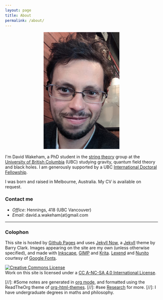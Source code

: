 ```yaml
---
layout: page
title: About
permalink: /about/
---
```


<div style="text-align:center"><img src ="/images/selfie1.png" width="250px" /></div>

I'm David Wakeham, a PhD student in the
[string theory](http://www.phas.ubc.ca/~strings/) group at the
[University of British Columbia](https://www.ubc.ca/) (UBC) studying gravity, quantum field theory and black holes.
I am generously supported by a UBC
[International Doctoral Fellowship](https://www.grad.ubc.ca/campus-community/meet-our-students/wakeham-david).

I was born and raised in Melbourne, Australia.
My CV is available on request.

### Contact me

- *Office*: Hennings, 418 (UBC Vancouver)
- *Email*: david.a.wakeham(at)gmail.com

- - -

### Colophon

This site is hosted by [Github Pages](https://pages.github.com/) and
uses [Jekyll Now](https://github.com/barryclark/jekyll-now), a
[Jekyll](https://jekyllrb.com/) theme by Barry Clark.
Images appearing on the site are my own (unless otherwise specified),
and made with [Inkscape](https://inkscape.org/en/),
[GIMP](https://www.gimp.org/) and [Krita](https://krita.org/en/).
[Lexend](https://fonts.google.com/specimen/Lexend+Deca) and
[Nunito](https://fonts.google.com/specimen/Nunito) courtesy of [Google Fonts](https://fonts.google.com/).

<a rel="license"
href="http://creativecommons.org/licenses/by-nc-sa/4.0/"><img
alt="Creative Commons License" style="border-width:0"
src="https://i.creativecommons.org/l/by-nc-sa/4.0/88x31.png" /></a><br
/>Work on this site is licensed under a <a rel="license"
href="http://creativecommons.org/licenses/by-nc-sa/4.0/">CC A-NC-SA 4.0 International License</a>.

[//]: #Some notes are generated in [org mode](https://orgmode.org/), and formatted using the ReadTheOrg theme of [org-html-themes](https://github.com/fniessen/org-html-themes).
[//]: #see [Research](https://hapax.github.io/research/) for more.
[//]: I have undergraduate degrees in maths and philosophy.
